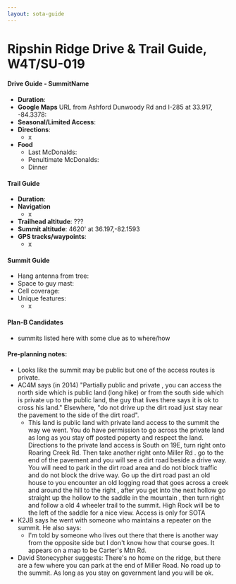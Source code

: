 ```yaml
---
layout: sota-guide
---
```

# Ripshin Ridge Drive & Trail Guide, W4T/SU-019

#### Drive Guide - SummitName

* **Duration**: 
* **Google Maps** URL from Ashford Dunwoody Rd and I-285 at 33.917, -84.3378: 
* **Seasonal/Limited Access**:
* **Directions**:
    * x
* **Food**
    * Last McDonalds: 
    * Penultimate McDonalds: 
    * Dinner

#### Trail Guide

* **Duration**:
* **Navigation**
    * x
* **Trailhead altitude**: ???
* **Summit altitude**: 4620' at 36.197,-82.1593
* **GPS tracks/waypoints**:
    * x

#### Summit Guide

* Hang antenna from tree:
* Space to guy mast:
* Cell coverage:
* Unique features:
    * x

#### Plan-B Candidates

* summits listed here with some clue as to where/how

#### Pre-planning notes:

* Looks like the summit may be public but one of the access routes is private.
* AC4M says (in 2014) "Partially public and private , you can access the north side which is public land (long hike) or from the south side which is private up to the public land, the guy that lives there says it is ok to cross his land."  Elsewhere, "do not drive up the dirt road just stay near the pavement to the side of the dirt road".
    * This land is public land with private land access to the summit the way we went. You do have permission to go across the private land as long as you stay off posted poperty and respect the land. Directions to the private land access is South on 19E, turn right onto Roaring Creek Rd. Then take another right onto Miller Rd . go to the end of the pavement and you will see a dirt road beside a drive way. You will need to park in the dirt road
    area and do not block traffic and do not block the drive way. Go up the dirt road past an old house to you encounter an old logging road that goes across a creek and around the hill to the right , after you get into the next hollow go straight up the hollow to the saddle in the mountain , then turn right and follow a old 4 wheeler trail to the summit. High Rock will be to the left of the saddle for a nice view. Access is only for SOTA
* K2JB says he went with someone who maintains a repeater on the summit.  He also says:
    * I'm told by someone who lives out there that there is another way from the opposite side but I don't know how that course goes.  It appears on a map to be Carter's Mtn Rd.
* David Stonecypher suggests:  There's no home on the ridge, but there are a few where you can park at the end of Miller Road. No road up to the summit. As long as you stay on government land you will be ok.
